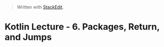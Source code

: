 


> Written with [StackEdit](https://stackedit.io/).

# Kotlin Lecture - 6. Packages, Return, and Jumps



<!--stackedit_data:
eyJoaXN0b3J5IjpbLTE5MjU5ODY2MDBdfQ==
-->